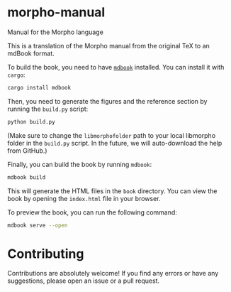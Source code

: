 # morpho-manual
Manual for the Morpho language

This is a translation of the Morpho manual from the original TeX to an mdBook format.

To build the book, you need to have [`mdbook`](https://github.com/rust-lang/mdBook) installed. You can install it with `cargo`:

```bash
cargo install mdbook
```

Then, you need to generate the figures and the reference section by running the `build.py` script:
```bash
python build.py
```
(Make sure to change the `libmorphofolder` path to your local libmorpho folder in the `build.py` script. In the future, we will auto-download the help from GitHub.)

Finally, you can build the book by running `mdbook`:
```bash
mdbook build
```

This will generate the HTML files in the `book` directory. You can view the book by opening the `index.html` file in your browser.

To preview the book, you can run the following command:
```bash
mdbook serve --open
```

# Contributing

Contributions are absolutely welcome! If you find any errors or have any suggestions, please open an issue or a pull request.
